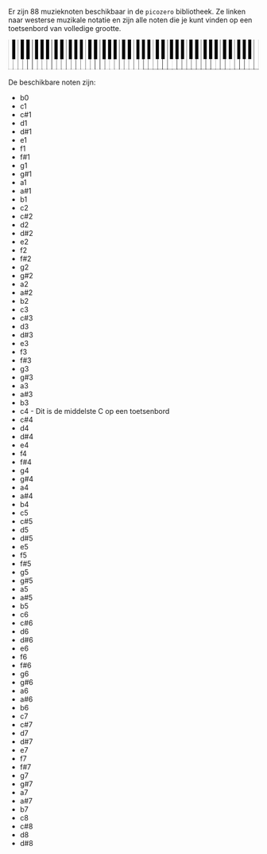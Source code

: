 Er zijn 88 muzieknoten beschikbaar in de `picozero` bibliotheek. Ze linken naar westerse muzikale notatie en zijn alle noten die je kunt vinden op een toetsenbord van volledige grootte.

![Alle noten op een toetsenbord.](images/keyboard.png)

De beschikbare noten zijn:

+ b0
+ c1
+ c#1
+ d1
+ d#1
+ e1
+ f1
+ f#1
+ g1
+ g#1
+ a1
+ a#1
+ b1
+ c2
+ c#2
+ d2
+ d#2
+ e2
+ f2
+ f#2
+ g2
+ g#2
+ a2
+ a#2
+ b2
+ c3
+ c#3
+ d3
+ d#3
+ e3
+ f3
+ f#3
+ g3
+ g#3
+ a3
+ a#3
+ b3
+ c4 - Dit is de middelste C op een toetsenbord
+ c#4
+ d4
+ d#4
+ e4
+ f4
+ f#4
+ g4
+ g#4
+ a4
+ a#4
+ b4
+ c5
+ c#5
+ d5
+ d#5
+ e5
+ f5
+ f#5
+ g5
+ g#5
+ a5
+ a#5
+ b5
+ c6
+ c#6
+ d6
+ d#6
+ e6
+ f6
+ f#6
+ g6
+ g#6
+ a6
+ a#6
+ b6
+ c7
+ c#7
+ d7
+ d#7
+ e7
+ f7
+ f#7
+ g7
+ g#7
+ a7
+ a#7
+ b7
+ c8
+ c#8
+ d8
+ d#8 